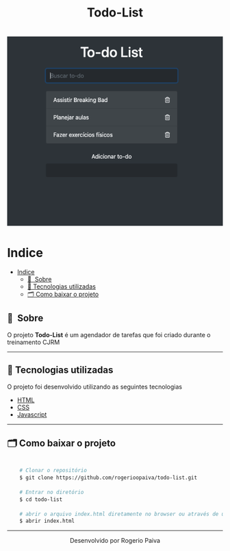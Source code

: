 <h1 align="center">
    <h1 align="center">Todo-List</h1>
</h1>

<h1 align="center">
    <img src="image/todo-list-image.png">
</h1>


# Indice

- [Indice](#indice)
  - [🔖&nbsp; Sobre](#-sobre)
  - [🚀 Tecnologias utilizadas](#-tecnologias-utilizadas)
  - [🗂 Como baixar o projeto](#-como-baixar-o-projeto)

## 🔖&nbsp; Sobre

O projeto **Todo-List** é um agendador de tarefas que foi criado durante o treinamento CJRM  

---

## 🚀 Tecnologias utilizadas

O projeto foi desenvolvido utilizando as seguintes tecnologias

- [HTML](https://www.w3schools.com/html/)
- [CSS](https://www.w3schools.com/css/)
- [Javascript](https://developer.mozilla.org/pt-BR/docs/Web/JavaScript)

---

## 🗂 Como baixar o projeto

```bash

    # Clonar o repositório
    $ git clone https://github.com/rogerioopaiva/todo-list.git

    # Entrar no diretório
    $ cd todo-list

    # abrir o arquivo index.html diretamente no browser ou através de um servidor local
    $ abrir index.html
```

---

<p align="center">Desenvolvido  por Rogerio Paiva</p>
